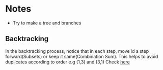 # Notes
- Try to make a tree and branches

## Backtracking
In the backtracking process, notice that in each step, move id a step forward(Subsets) or keep it same(Combination Sum).
This helps to avoid duplicates according to order e.g (1,3) and (3,1) Check [here](https://www.youtube.com/watch?v=XovjRfHumDU)



